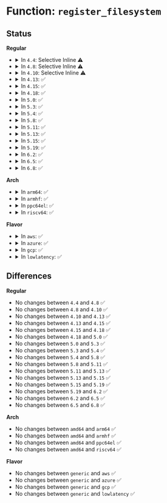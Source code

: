 # Function: <code>register_filesystem</code>

## Status
<b>Regular</b>
<ul>
<li>
<details>
<summary>In <code>4.4</code>: Selective Inline ⚠️</summary>

```c
int register_filesystem(struct file_system_type *fs);
```

**Collision:** Unique Global

**Inline:** Selective

**Transformation:** False

**Instances:**

```
In fs/filesystems.c (ffffffff8122b310)
Location: fs/filesystems.c:69
Inline: True
Direct callers:
  - init/do_mounts.c:init_rootfs
  - kernel/cgroup.c:cgroup_init
  - kernel/cpuset.c:cpuset_init
  - mm/shmem.c:shmem_init
  - fs/pipe.c:init_pipe_fs
  - fs/block_dev.c:bdev_cache_init
  - fs/proc/root.c:proc_root_init
  - fs/sysfs/mount.c:sysfs_init
  - fs/devpts/inode.c:init_devpts_fs
  - fs/hugetlbfs/inode.c:init_hugetlbfs_fs
  - fs/fat/namei_vfat.c:init_vfat_fs
  - fs/ecryptfs/main.c:ecryptfs_init
  - fs/fuse/control.c:fuse_ctl_init
  - fs/tracefs/inode.c:tracefs_init
  - fs/efivarfs/super.c:efivarfs_init
  - ipc/mqueue.c:init_mqueue_fs
  - drivers/base/devtmpfs.c:devtmpfs_init
```
**Symbols:**

```
ffffffff8122b310-ffffffff8122b381: register_filesystem (STB_GLOBAL)
```
</details>
</li>
<li>
<details>
<summary>In <code>4.8</code>: Selective Inline ⚠️</summary>

```c
int register_filesystem(struct file_system_type *fs);
```

**Collision:** Unique Global

**Inline:** Selective

**Transformation:** False

**Instances:**

```
In fs/filesystems.c (ffffffff81253a70)
Location: fs/filesystems.c:69
Inline: True
Direct callers:
  - init/do_mounts.c:init_rootfs
  - kernel/cgroup.c:cgroup_init
  - kernel/cgroup.c:cgroup_init
  - kernel/cpuset.c:cpuset_init
  - mm/shmem.c:shmem_init
  - fs/pipe.c:init_pipe_fs
  - fs/block_dev.c:bdev_cache_init
  - fs/proc/root.c:proc_root_init
  - fs/sysfs/mount.c:sysfs_init
  - fs/devpts/inode.c:init_devpts_fs
  - fs/hugetlbfs/inode.c:init_hugetlbfs_fs
  - fs/fat/namei_vfat.c:init_vfat_fs
  - fs/ecryptfs/main.c:ecryptfs_init
  - fs/fuse/control.c:fuse_ctl_init
  - fs/tracefs/inode.c:tracefs_init
  - fs/efivarfs/super.c:efivarfs_init
  - ipc/mqueue.c:init_mqueue_fs
  - drivers/base/devtmpfs.c:devtmpfs_init
```
**Symbols:**

```
ffffffff81253a70-ffffffff81253ae2: register_filesystem (STB_GLOBAL)
```
</details>
</li>
<li>
<details>
<summary>In <code>4.10</code>: Selective Inline ⚠️</summary>

```c
int register_filesystem(struct file_system_type *fs);
```

**Collision:** Unique Global

**Inline:** Selective

**Transformation:** False

**Instances:**

```
In fs/filesystems.c (ffffffff81266cc0)
Location: fs/filesystems.c:69
Inline: True
Direct callers:
  - init/do_mounts.c:init_rootfs
  - arch/x86/kernel/cpu/intel_rdt_rdtgroup.c:rdtgroup_init
  - kernel/cgroup.c:cgroup_init
  - kernel/cgroup.c:cgroup_init
  - kernel/cpuset.c:cpuset_init
  - mm/shmem.c:shmem_init
  - fs/pipe.c:init_pipe_fs
  - fs/block_dev.c:bdev_cache_init
  - fs/proc/root.c:proc_root_init
  - fs/sysfs/mount.c:sysfs_init
  - fs/devpts/inode.c:init_devpts_fs
  - fs/hugetlbfs/inode.c:init_hugetlbfs_fs
  - fs/fat/namei_vfat.c:init_vfat_fs
  - fs/ecryptfs/main.c:ecryptfs_init
  - fs/fuse/control.c:fuse_ctl_init
  - fs/tracefs/inode.c:tracefs_init
  - fs/efivarfs/super.c:efivarfs_init
  - ipc/mqueue.c:init_mqueue_fs
  - drivers/base/devtmpfs.c:devtmpfs_init
```
**Symbols:**

```
ffffffff81266cc0-ffffffff81266d32: register_filesystem (STB_GLOBAL)
```
</details>
</li>
<li>
<details>
<summary>In <code>4.13</code>: ✅</summary>

```c
int register_filesystem(struct file_system_type *fs);
```

**Collision:** Unique Global

**Inline:** No

**Transformation:** False

**Instances:**

```
In fs/filesystems.c (ffffffff81274290)
Location: fs/filesystems.c:70
Inline: False
Direct callers:
  - init/do_mounts.c:init_rootfs
  - arch/x86/kernel/cpu/intel_rdt_rdtgroup.c:rdtgroup_init
  - kernel/cgroup/cgroup.c:cgroup_init
  - kernel/cgroup/cgroup.c:cgroup_init
  - kernel/cgroup/cpuset.c:cpuset_init
  - mm/shmem.c:shmem_init
  - fs/block_dev.c:bdev_cache_init
  - fs/proc/root.c:proc_root_init
  - fs/sysfs/mount.c:sysfs_init
  - fs/configfs/mount.c:configfs_init
  - fs/devpts/inode.c:init_devpts_fs
  - fs/hugetlbfs/inode.c:init_hugetlbfs_fs
  - fs/fat/namei_vfat.c:init_vfat_fs
  - fs/ecryptfs/main.c:ecryptfs_init
  - fs/fuse/control.c:fuse_ctl_init
  - fs/tracefs/inode.c:tracefs_init
  - fs/efivarfs/super.c:efivarfs_init
  - ipc/mqueue.c:init_mqueue_fs
  - drivers/base/devtmpfs.c:devtmpfs_init
```
**Symbols:**

```
ffffffff81274290-ffffffff81274302: register_filesystem (STB_GLOBAL)
```
</details>
</li>
<li>
<details>
<summary>In <code>4.15</code>: ✅</summary>

```c
int register_filesystem(struct file_system_type *fs);
```

**Collision:** Unique Global

**Inline:** No

**Transformation:** False

**Instances:**

```
In fs/filesystems.c (ffffffff81296b90)
Location: fs/filesystems.c:71
Inline: False
Direct callers:
  - init/do_mounts.c:init_rootfs
  - arch/x86/kernel/cpu/intel_rdt_rdtgroup.c:rdtgroup_init
  - kernel/cgroup/cgroup.c:cgroup_init
  - kernel/cgroup/cgroup.c:cgroup_init
  - kernel/cgroup/cpuset.c:cpuset_init
  - mm/shmem.c:shmem_init
  - fs/block_dev.c:bdev_cache_init
  - fs/proc/root.c:proc_root_init
  - fs/sysfs/mount.c:sysfs_init
  - fs/configfs/mount.c:configfs_init
  - fs/devpts/inode.c:init_devpts_fs
  - fs/hugetlbfs/inode.c:init_hugetlbfs_fs
  - fs/fat/namei_vfat.c:init_vfat_fs
  - fs/ecryptfs/main.c:ecryptfs_init
  - fs/fuse/control.c:fuse_ctl_init
  - fs/tracefs/inode.c:tracefs_init
  - fs/efivarfs/super.c:efivarfs_init
  - ipc/mqueue.c:init_mqueue_fs
  - drivers/base/devtmpfs.c:devtmpfs_init
```
**Symbols:**

```
ffffffff81296b90-ffffffff81296c02: register_filesystem (STB_GLOBAL)
```
</details>
</li>
<li>
<details>
<summary>In <code>4.18</code>: ✅</summary>

```c
int register_filesystem(struct file_system_type *fs);
```

**Collision:** Unique Global

**Inline:** No

**Transformation:** False

**Instances:**

```
In fs/filesystems.c (ffffffff812bcda0)
Location: fs/filesystems.c:71
Inline: False
Direct callers:
  - init/do_mounts.c:init_rootfs
  - arch/x86/kernel/cpu/intel_rdt_rdtgroup.c:rdtgroup_init
  - kernel/cgroup/cgroup.c:cgroup_init
  - kernel/cgroup/cgroup.c:cgroup_init
  - kernel/cgroup/cpuset.c:cpuset_init
  - kernel/bpf/inode.c:bpf_init
  - mm/shmem.c:shmem_init
  - fs/pipe.c:init_pipe_fs
  - fs/block_dev.c:bdev_cache_init
  - fs/proc/root.c:proc_root_init
  - fs/sysfs/mount.c:sysfs_init
  - fs/configfs/mount.c:configfs_init
  - fs/devpts/inode.c:init_devpts_fs
  - fs/ext4/super.c:ext4_init_fs
  - fs/ext4/super.c:ext4_init_fs
  - fs/ext4/super.c:ext4_init_fs
  - fs/squashfs/super.c:init_squashfs_fs
  - fs/ramfs/inode.c:init_ramfs_fs
  - fs/hugetlbfs/inode.c:init_hugetlbfs_fs
  - fs/fat/namei_vfat.c:init_vfat_fs
  - fs/ecryptfs/main.c:ecryptfs_init
  - fs/fuse/inode.c:fuse_init
  - fs/fuse/inode.c:fuse_init
  - fs/fuse/control.c:fuse_ctl_init
  - fs/debugfs/inode.c:debugfs_init
  - fs/tracefs/inode.c:tracefs_init
  - fs/pstore/inode.c:init_pstore_fs
  - fs/efivarfs/super.c:efivarfs_init
  - ipc/mqueue.c:init_mqueue_fs
  - security/inode.c:securityfs_init
  - security/selinux/selinuxfs.c:init_sel_fs
  - security/smack/smackfs.c:init_smk_fs
  - drivers/base/devtmpfs.c:devtmpfs_init
  - drivers/dax/super.c:dax_fs_init
  - net/socket.c:sock_init
```
**Symbols:**

```
ffffffff812bcda0-ffffffff812bce12: register_filesystem (STB_GLOBAL)
```
</details>
</li>
<li>
<details>
<summary>In <code>5.0</code>: ✅</summary>

```c
int register_filesystem(struct file_system_type *fs);
```

**Collision:** Unique Global

**Inline:** No

**Transformation:** False

**Instances:**

```
In fs/filesystems.c (ffffffff812d2060)
Location: fs/filesystems.c:71
Inline: False
Direct callers:
  - init/do_mounts.c:init_rootfs
  - arch/x86/kernel/cpu/resctrl/rdtgroup.c:rdtgroup_init
  - kernel/cgroup/cgroup.c:cgroup_init
  - kernel/cgroup/cgroup.c:cgroup_init
  - kernel/cgroup/cpuset.c:cpuset_init
  - kernel/bpf/inode.c:bpf_init
  - mm/shmem.c:shmem_init
  - fs/pipe.c:init_pipe_fs
  - fs/block_dev.c:bdev_cache_init
  - fs/proc/root.c:proc_root_init
  - fs/sysfs/mount.c:sysfs_init
  - fs/configfs/mount.c:configfs_init
  - fs/devpts/inode.c:init_devpts_fs
  - fs/ext4/super.c:ext4_init_fs
  - fs/ext4/super.c:ext4_init_fs
  - fs/ext4/super.c:ext4_init_fs
  - fs/squashfs/super.c:init_squashfs_fs
  - fs/ramfs/inode.c:init_ramfs_fs
  - fs/hugetlbfs/inode.c:init_hugetlbfs_fs
  - fs/fat/namei_vfat.c:init_vfat_fs
  - fs/ecryptfs/main.c:ecryptfs_init
  - fs/fuse/inode.c:fuse_init
  - fs/fuse/inode.c:fuse_init
  - fs/fuse/control.c:fuse_ctl_init
  - fs/debugfs/inode.c:debugfs_init
  - fs/tracefs/inode.c:tracefs_init
  - fs/pstore/inode.c:pstore_init_fs
  - fs/efivarfs/super.c:efivarfs_init
  - ipc/mqueue.c:init_mqueue_fs
  - security/inode.c:securityfs_init
  - security/selinux/selinuxfs.c:init_sel_fs
  - security/smack/smackfs.c:init_smk_fs
  - drivers/base/devtmpfs.c:devtmpfs_init
  - drivers/dax/super.c:dax_fs_init
  - net/socket.c:sock_init
```
**Symbols:**

```
ffffffff812d2060-ffffffff812d20d2: register_filesystem (STB_GLOBAL)
```
</details>
</li>
<li>
<details>
<summary>In <code>5.3</code>: ✅</summary>

```c
int register_filesystem(struct file_system_type *fs);
```

**Collision:** Unique Global

**Inline:** No

**Transformation:** False

**Instances:**

```
In fs/filesystems.c (ffffffff812ef0b0)
Location: fs/filesystems.c:72
Inline: False
Direct callers:
  - arch/x86/kernel/cpu/resctrl/rdtgroup.c:rdtgroup_init
  - kernel/cgroup/cgroup.c:cgroup_init
  - kernel/cgroup/cgroup.c:cgroup_init
  - kernel/cgroup/cgroup.c:cgroup_init
  - kernel/bpf/inode.c:bpf_init
  - mm/shmem.c:shmem_init
  - fs/pipe.c:init_pipe_fs
  - fs/block_dev.c:bdev_cache_init
  - fs/proc/root.c:proc_root_init
  - fs/sysfs/mount.c:sysfs_init
  - fs/configfs/mount.c:configfs_init
  - fs/devpts/inode.c:init_devpts_fs
  - fs/ext4/super.c:ext4_init_fs
  - fs/ext4/super.c:ext4_init_fs
  - fs/ext4/super.c:ext4_init_fs
  - fs/squashfs/super.c:init_squashfs_fs
  - fs/ramfs/inode.c:init_ramfs_fs
  - fs/hugetlbfs/inode.c:init_hugetlbfs_fs
  - fs/fat/namei_vfat.c:init_vfat_fs
  - fs/ecryptfs/main.c:ecryptfs_init
  - fs/fuse/inode.c:fuse_init
  - fs/fuse/inode.c:fuse_init
  - fs/fuse/control.c:fuse_ctl_init
  - fs/debugfs/inode.c:debugfs_init
  - fs/tracefs/inode.c:tracefs_init
  - fs/pstore/inode.c:pstore_init_fs
  - fs/efivarfs/super.c:efivarfs_init
  - ipc/mqueue.c:init_mqueue_fs
  - security/inode.c:securityfs_init
  - security/selinux/selinuxfs.c:init_sel_fs
  - security/smack/smackfs.c:init_smk_fs
  - drivers/base/devtmpfs.c:devtmpfs_init
  - net/socket.c:sock_init
```
**Symbols:**

```
ffffffff812ef0b0-ffffffff812ef141: register_filesystem (STB_GLOBAL)
```
</details>
</li>
<li>
<details>
<summary>In <code>5.4</code>: ✅</summary>

```c
int register_filesystem(struct file_system_type *fs);
```

**Collision:** Unique Global

**Inline:** No

**Transformation:** False

**Instances:**

```
In fs/filesystems.c (ffffffff81300b70)
Location: fs/filesystems.c:72
Inline: False
Direct callers:
  - arch/x86/kernel/cpu/resctrl/rdtgroup.c:rdtgroup_init
  - kernel/cgroup/cgroup.c:cgroup_init
  - kernel/cgroup/cgroup.c:cgroup_init
  - kernel/cgroup/cgroup.c:cgroup_init
  - kernel/bpf/inode.c:bpf_init
  - mm/shmem.c:shmem_init
  - fs/pipe.c:init_pipe_fs
  - fs/block_dev.c:bdev_cache_init
  - fs/proc/root.c:proc_root_init
  - fs/sysfs/mount.c:sysfs_init
  - fs/configfs/mount.c:configfs_init
  - fs/devpts/inode.c:init_devpts_fs
  - fs/ext4/super.c:ext4_init_fs
  - fs/ext4/super.c:ext4_init_fs
  - fs/ext4/super.c:ext4_init_fs
  - fs/squashfs/super.c:init_squashfs_fs
  - fs/ramfs/inode.c:init_ramfs_fs
  - fs/hugetlbfs/inode.c:init_hugetlbfs_fs
  - fs/fat/namei_vfat.c:init_vfat_fs
  - fs/ecryptfs/main.c:ecryptfs_init
  - fs/fuse/inode.c:fuse_init
  - fs/fuse/inode.c:fuse_init
  - fs/fuse/control.c:fuse_ctl_init
  - fs/debugfs/inode.c:debugfs_init
  - fs/tracefs/inode.c:tracefs_init
  - fs/pstore/inode.c:pstore_init_fs
  - fs/efivarfs/super.c:efivarfs_init
  - ipc/mqueue.c:init_mqueue_fs
  - security/inode.c:securityfs_init
  - security/selinux/selinuxfs.c:init_sel_fs
  - security/smack/smackfs.c:init_smk_fs
  - drivers/base/devtmpfs.c:devtmpfs_init
  - net/socket.c:sock_init
```
**Symbols:**

```
ffffffff81300b70-ffffffff81300c01: register_filesystem (STB_GLOBAL)
```
</details>
</li>
<li>
<details>
<summary>In <code>5.8</code>: ✅</summary>

```c
int register_filesystem(struct file_system_type *fs);
```

**Collision:** Unique Global

**Inline:** No

**Transformation:** False

**Instances:**

```
In fs/filesystems.c (ffffffff81339cf0)
Location: fs/filesystems.c:72
Inline: False
Direct callers:
  - arch/x86/kernel/cpu/resctrl/rdtgroup.c:rdtgroup_init
  - kernel/cgroup/cgroup.c:cgroup_init
  - kernel/cgroup/cgroup.c:cgroup_init
  - kernel/cgroup/cgroup.c:cgroup_init
  - kernel/bpf/inode.c:bpf_init
  - mm/shmem.c:shmem_init
  - fs/pipe.c:init_pipe_fs
  - fs/block_dev.c:bdev_cache_init
  - fs/proc/root.c:proc_root_init
  - fs/sysfs/mount.c:sysfs_init
  - fs/configfs/mount.c:configfs_init
  - fs/devpts/inode.c:init_devpts_fs
  - fs/ext4/super.c:ext4_init_fs
  - fs/ext4/super.c:ext4_init_fs
  - fs/ext4/super.c:ext4_init_fs
  - fs/squashfs/super.c:init_squashfs_fs
  - fs/ramfs/inode.c:init_ramfs_fs
  - fs/hugetlbfs/inode.c:init_hugetlbfs_fs
  - fs/fat/namei_vfat.c:init_vfat_fs
  - fs/ecryptfs/main.c:ecryptfs_init
  - fs/fuse/inode.c:fuse_init
  - fs/fuse/inode.c:fuse_init
  - fs/fuse/control.c:fuse_ctl_init
  - fs/debugfs/inode.c:debugfs_init
  - fs/tracefs/inode.c:tracefs_init
  - fs/pstore/inode.c:pstore_init_fs
  - fs/efivarfs/super.c:efivarfs_init
  - ipc/mqueue.c:init_mqueue_fs
  - security/inode.c:securityfs_init
  - security/selinux/selinuxfs.c:init_sel_fs
  - security/smack/smackfs.c:init_smk_fs
  - drivers/base/devtmpfs.c:devtmpfs_init
  - net/socket.c:sock_init
```
**Symbols:**

```
ffffffff81339cf0-ffffffff81339dc4: register_filesystem (STB_GLOBAL)
```
</details>
</li>
<li>
<details>
<summary>In <code>5.11</code>: ✅</summary>

```c
int register_filesystem(struct file_system_type *fs);
```

**Collision:** Unique Global

**Inline:** No

**Transformation:** False

**Instances:**

```
In fs/filesystems.c (ffffffff81345a00)
Location: fs/filesystems.c:72
Inline: False
Direct callers:
  - arch/x86/kernel/cpu/resctrl/rdtgroup.c:rdtgroup_init
  - kernel/cgroup/cgroup.c:cgroup_init
  - kernel/cgroup/cgroup.c:cgroup_init
  - kernel/cgroup/cgroup.c:cgroup_init
  - kernel/bpf/inode.c:bpf_init
  - mm/shmem.c:shmem_init
  - fs/pipe.c:init_pipe_fs
  - fs/block_dev.c:bdev_cache_init
  - fs/proc/root.c:proc_root_init
  - fs/sysfs/mount.c:sysfs_init
  - fs/configfs/mount.c:configfs_init
  - fs/devpts/inode.c:init_devpts_fs
  - fs/ext4/super.c:ext4_init_fs
  - fs/ext4/super.c:ext4_init_fs
  - fs/ext4/super.c:ext4_init_fs
  - fs/squashfs/super.c:init_squashfs_fs
  - fs/ramfs/inode.c:init_ramfs_fs
  - fs/hugetlbfs/inode.c:init_hugetlbfs_fs
  - fs/fat/namei_vfat.c:init_vfat_fs
  - fs/ecryptfs/main.c:ecryptfs_init
  - fs/fuse/inode.c:fuse_init
  - fs/fuse/inode.c:fuse_init
  - fs/fuse/control.c:fuse_ctl_init
  - fs/debugfs/inode.c:debugfs_init
  - fs/tracefs/inode.c:tracefs_init
  - fs/pstore/inode.c:pstore_init_fs
  - fs/efivarfs/super.c:efivarfs_init
  - ipc/mqueue.c:init_mqueue_fs
  - security/inode.c:securityfs_init
  - security/selinux/selinuxfs.c:init_sel_fs
  - security/smack/smackfs.c:init_smk_fs
  - drivers/base/devtmpfs.c:devtmpfs_init
  - net/socket.c:sock_init
```
**Symbols:**

```
ffffffff81345a00-ffffffff81345ad4: register_filesystem (STB_GLOBAL)
```
</details>
</li>
<li>
<details>
<summary>In <code>5.13</code>: ✅</summary>

```c
int register_filesystem(struct file_system_type *fs);
```

**Collision:** Unique Global

**Inline:** No

**Transformation:** False

**Instances:**

```
In fs/filesystems.c (ffffffff8134bdc0)
Location: fs/filesystems.c:72
Inline: False
Direct callers:
  - arch/x86/kernel/cpu/resctrl/rdtgroup.c:rdtgroup_init
  - kernel/cgroup/cgroup.c:cgroup_init
  - kernel/cgroup/cgroup.c:cgroup_init
  - kernel/cgroup/cgroup.c:cgroup_init
  - kernel/bpf/inode.c:bpf_init
  - mm/shmem.c:shmem_init
  - fs/pipe.c:init_pipe_fs
  - fs/block_dev.c:bdev_cache_init
  - fs/proc/root.c:proc_root_init
  - fs/sysfs/mount.c:sysfs_init
  - fs/configfs/mount.c:configfs_init
  - fs/devpts/inode.c:init_devpts_fs
  - fs/ext4/super.c:ext4_init_fs
  - fs/ext4/super.c:ext4_init_fs
  - fs/ext4/super.c:ext4_init_fs
  - fs/squashfs/super.c:init_squashfs_fs
  - fs/ramfs/inode.c:init_ramfs_fs
  - fs/hugetlbfs/inode.c:init_hugetlbfs_fs
  - fs/fat/namei_vfat.c:init_vfat_fs
  - fs/ecryptfs/main.c:ecryptfs_init
  - fs/fuse/inode.c:fuse_init
  - fs/fuse/inode.c:fuse_init
  - fs/fuse/control.c:fuse_ctl_init
  - fs/debugfs/inode.c:debugfs_init
  - fs/tracefs/inode.c:tracefs_init
  - fs/pstore/inode.c:pstore_init_fs
  - fs/efivarfs/super.c:efivarfs_init
  - ipc/mqueue.c:init_mqueue_fs
  - security/inode.c:securityfs_init
  - security/selinux/selinuxfs.c:init_sel_fs
  - security/smack/smackfs.c:init_smk_fs
  - drivers/base/devtmpfs.c:devtmpfs_init
  - net/socket.c:sock_init
```
**Symbols:**

```
ffffffff8134bdc0-ffffffff8134be94: register_filesystem (STB_GLOBAL)
```
</details>
</li>
<li>
<details>
<summary>In <code>5.15</code>: ✅</summary>

```c
int register_filesystem(struct file_system_type *fs);
```

**Collision:** Unique Global

**Inline:** No

**Transformation:** False

**Instances:**

```
In fs/filesystems.c (ffffffff81399c00)
Location: fs/filesystems.c:72
Inline: False
Direct callers:
  - arch/x86/kernel/cpu/resctrl/rdtgroup.c:rdtgroup_init
  - kernel/cgroup/cgroup.c:cgroup_init
  - kernel/cgroup/cgroup.c:cgroup_init
  - kernel/cgroup/cgroup.c:cgroup_init
  - kernel/bpf/inode.c:bpf_init
  - mm/shmem.c:shmem_init
  - fs/pipe.c:init_pipe_fs
  - fs/proc/root.c:proc_root_init
  - fs/sysfs/mount.c:sysfs_init
  - fs/configfs/mount.c:configfs_init
  - fs/devpts/inode.c:init_devpts_fs
  - fs/ext4/super.c:ext4_init_fs
  - fs/ext4/super.c:ext4_init_fs
  - fs/ext4/super.c:ext4_init_fs
  - fs/squashfs/super.c:init_squashfs_fs
  - fs/ramfs/inode.c:init_ramfs_fs
  - fs/hugetlbfs/inode.c:init_hugetlbfs_fs
  - fs/fat/namei_vfat.c:init_vfat_fs
  - fs/ecryptfs/main.c:ecryptfs_init
  - fs/fuse/inode.c:fuse_init
  - fs/fuse/inode.c:fuse_init
  - fs/fuse/control.c:fuse_ctl_init
  - fs/debugfs/inode.c:debugfs_init
  - fs/tracefs/inode.c:tracefs_init
  - fs/pstore/inode.c:pstore_init_fs
  - fs/efivarfs/super.c:efivarfs_init
  - ipc/mqueue.c:init_mqueue_fs
  - security/inode.c:securityfs_init
  - security/selinux/selinuxfs.c:init_sel_fs
  - security/smack/smackfs.c:init_smk_fs
  - block/bdev.c:bdev_cache_init
  - drivers/base/devtmpfs.c:devtmpfs_init
  - net/socket.c:sock_init
```
**Symbols:**

```
ffffffff81399c00-ffffffff81399cd4: register_filesystem (STB_GLOBAL)
```
</details>
</li>
<li>
<details>
<summary>In <code>5.19</code>: ✅</summary>

```c
int register_filesystem(struct file_system_type *fs);
```

**Collision:** Unique Global

**Inline:** No

**Transformation:** False

**Instances:**

```
In fs/filesystems.c (ffffffff8141c6c0)
Location: fs/filesystems.c:72
Inline: False
Direct callers:
  - arch/x86/kernel/cpu/resctrl/rdtgroup.c:rdtgroup_init
  - kernel/cgroup/cgroup.c:cgroup_init
  - kernel/cgroup/cgroup.c:cgroup_init
  - kernel/cgroup/cgroup.c:cgroup_init
  - kernel/bpf/inode.c:bpf_init
  - mm/shmem.c:shmem_init
  - fs/pipe.c:init_pipe_fs
  - fs/proc/root.c:proc_root_init
  - fs/sysfs/mount.c:sysfs_init
  - fs/configfs/mount.c:configfs_init
  - fs/devpts/inode.c:init_devpts_fs
  - fs/ext4/super.c:ext4_init_fs
  - fs/ext4/super.c:ext4_init_fs
  - fs/ext4/super.c:ext4_init_fs
  - fs/squashfs/super.c:init_squashfs_fs
  - fs/ramfs/inode.c:init_ramfs_fs
  - fs/hugetlbfs/inode.c:init_hugetlbfs_fs
  - fs/fat/namei_vfat.c:init_vfat_fs
  - fs/ecryptfs/main.c:ecryptfs_init
  - fs/fuse/inode.c:fuse_init
  - fs/fuse/inode.c:fuse_init
  - fs/fuse/control.c:fuse_ctl_init
  - fs/debugfs/inode.c:debugfs_init
  - fs/tracefs/inode.c:tracefs_init
  - fs/pstore/inode.c:pstore_init_fs
  - fs/efivarfs/super.c:efivarfs_init
  - ipc/mqueue.c:init_mqueue_fs
  - security/inode.c:securityfs_init
  - security/selinux/selinuxfs.c:init_sel_fs
  - security/smack/smackfs.c:init_smk_fs
  - block/bdev.c:bdev_cache_init
  - drivers/base/devtmpfs.c:devtmpfs_init
  - net/socket.c:sock_init
```
**Symbols:**

```
ffffffff8141c6c0-ffffffff8141c7ad: register_filesystem (STB_GLOBAL)
```
</details>
</li>
<li>
<details>
<summary>In <code>6.2</code>: ✅</summary>

```c
int register_filesystem(struct file_system_type *fs);
```

**Collision:** Unique Global

**Inline:** No

**Transformation:** False

**Instances:**

```
In fs/filesystems.c (ffffffff814a87e0)
Location: fs/filesystems.c:72
Inline: False
Direct callers:
  - arch/x86/kernel/cpu/resctrl/rdtgroup.c:rdtgroup_init
  - kernel/cgroup/cgroup.c:cgroup_init
  - kernel/cgroup/cgroup.c:cgroup_init
  - kernel/cgroup/cgroup.c:cgroup_init
  - kernel/bpf/inode.c:bpf_init
  - mm/shmem.c:shmem_init
  - fs/pipe.c:init_pipe_fs
  - fs/proc/root.c:proc_root_init
  - fs/sysfs/mount.c:sysfs_init
  - fs/configfs/mount.c:configfs_init
  - fs/devpts/inode.c:init_devpts_fs
  - fs/ext4/super.c:ext4_init_fs
  - fs/ext4/super.c:ext4_init_fs
  - fs/ext4/super.c:ext4_init_fs
  - fs/squashfs/super.c:init_squashfs_fs
  - fs/ramfs/inode.c:init_ramfs_fs
  - fs/hugetlbfs/inode.c:init_hugetlbfs_fs
  - fs/fat/namei_vfat.c:init_vfat_fs
  - fs/ecryptfs/main.c:ecryptfs_init
  - fs/fuse/inode.c:fuse_init
  - fs/fuse/inode.c:fuse_init
  - fs/fuse/control.c:fuse_ctl_init
  - fs/debugfs/inode.c:debugfs_init
  - fs/tracefs/inode.c:tracefs_init
  - fs/pstore/inode.c:pstore_init_fs
  - fs/efivarfs/super.c:efivarfs_init
  - ipc/mqueue.c:init_mqueue_fs
  - security/inode.c:securityfs_init
  - security/selinux/selinuxfs.c:init_sel_fs
  - security/smack/smackfs.c:init_smk_fs
  - block/bdev.c:bdev_cache_init
  - drivers/base/devtmpfs.c:devtmpfs_init
  - net/socket.c:sock_init
```
**Symbols:**

```
ffffffff814a87e0-ffffffff814a88cd: register_filesystem (STB_GLOBAL)
```
</details>
</li>
<li>
<details>
<summary>In <code>6.5</code>: ✅</summary>

```c
int register_filesystem(struct file_system_type *fs);
```

**Collision:** Unique Global

**Inline:** No

**Transformation:** False

**Instances:**

```
In fs/filesystems.c (ffffffff814dd7d0)
Location: fs/filesystems.c:72
Inline: False
Direct callers:
  - arch/x86/kernel/cpu/resctrl/rdtgroup.c:rdtgroup_init
  - kernel/cgroup/cgroup.c:cgroup_init
  - kernel/cgroup/cgroup.c:cgroup_init
  - kernel/cgroup/cgroup.c:cgroup_init
  - kernel/bpf/inode.c:bpf_init
  - mm/shmem.c:shmem_init
  - fs/pipe.c:init_pipe_fs
  - fs/proc/root.c:proc_root_init
  - fs/sysfs/mount.c:sysfs_init
  - fs/configfs/mount.c:configfs_init
  - fs/devpts/inode.c:init_devpts_fs
  - fs/ext4/super.c:ext4_init_fs
  - fs/ext4/super.c:ext4_init_fs
  - fs/ext4/super.c:ext4_init_fs
  - fs/squashfs/super.c:init_squashfs_fs
  - fs/ramfs/inode.c:init_ramfs_fs
  - fs/hugetlbfs/inode.c:init_hugetlbfs_fs
  - fs/fat/namei_vfat.c:init_vfat_fs
  - fs/ecryptfs/main.c:ecryptfs_init
  - fs/fuse/inode.c:fuse_init
  - fs/fuse/inode.c:fuse_init
  - fs/fuse/control.c:fuse_ctl_init
  - fs/debugfs/inode.c:debugfs_init
  - fs/tracefs/inode.c:tracefs_init
  - fs/pstore/inode.c:pstore_init_fs
  - fs/efivarfs/super.c:efivarfs_init
  - ipc/mqueue.c:init_mqueue_fs
  - security/inode.c:securityfs_init
  - security/selinux/selinuxfs.c:init_sel_fs
  - security/smack/smackfs.c:init_smk_fs
  - block/bdev.c:bdev_cache_init
  - drivers/base/devtmpfs.c:devtmpfs_init
  - net/socket.c:sock_init
```
**Symbols:**

```
ffffffff814dd7d0-ffffffff814dd8bd: register_filesystem (STB_GLOBAL)
```
</details>
</li>
<li>
<details>
<summary>In <code>6.8</code>: ✅</summary>

```c
int register_filesystem(struct file_system_type *fs);
```

**Collision:** Unique Global

**Inline:** No

**Transformation:** False

**Instances:**

```
In fs/filesystems.c (ffffffff81510220)
Location: fs/filesystems.c:72
Inline: False
Direct callers:
  - arch/x86/kernel/cpu/resctrl/rdtgroup.c:rdtgroup_init
  - kernel/cgroup/cgroup.c:cgroup_init
  - kernel/cgroup/cgroup.c:cgroup_init
  - kernel/cgroup/cgroup.c:cgroup_init
  - kernel/bpf/inode.c:bpf_init
  - mm/shmem.c:shmem_init
  - fs/pipe.c:init_pipe_fs
  - fs/proc/root.c:proc_root_init
  - fs/sysfs/mount.c:sysfs_init
  - fs/configfs/mount.c:configfs_init
  - fs/devpts/inode.c:init_devpts_fs
  - fs/ext4/super.c:ext4_init_fs
  - fs/ext4/super.c:ext4_init_fs
  - fs/ext4/super.c:ext4_init_fs
  - fs/squashfs/super.c:init_squashfs_fs
  - fs/ramfs/inode.c:init_ramfs_fs
  - fs/hugetlbfs/inode.c:init_hugetlbfs_fs
  - fs/fat/namei_vfat.c:init_vfat_fs
  - fs/ecryptfs/main.c:ecryptfs_init
  - fs/fuse/inode.c:fuse_init
  - fs/fuse/inode.c:fuse_init
  - fs/fuse/control.c:fuse_ctl_init
  - fs/debugfs/inode.c:debugfs_init
  - fs/tracefs/inode.c:tracefs_init
  - fs/pstore/inode.c:pstore_init_fs
  - fs/efivarfs/super.c:efivarfs_init
  - ipc/mqueue.c:init_mqueue_fs
  - security/inode.c:securityfs_init
  - security/selinux/selinuxfs.c:init_sel_fs
  - security/smack/smackfs.c:init_smk_fs
  - block/bdev.c:bdev_cache_init
  - drivers/base/devtmpfs.c:devtmpfs_init
  - net/socket.c:sock_init
```
**Symbols:**

```
ffffffff81510220-ffffffff8151030d: register_filesystem (STB_GLOBAL)
```
</details>
</li>
</ul>
<b>Arch</b>
<ul>
<li>
<details>
<summary>In <code>arm64</code>: ✅</summary>

```c
int register_filesystem(struct file_system_type *fs);
```

**Collision:** Unique Global

**Inline:** No

**Transformation:** False

**Instances:**

```
In fs/filesystems.c (ffff8000103b2d70)
Location: fs/filesystems.c:72
Inline: False
Direct callers:
  - kernel/cgroup/cgroup.c:cgroup_init
  - kernel/cgroup/cgroup.c:cgroup_init
  - kernel/cgroup/cgroup.c:cgroup_init
  - kernel/bpf/inode.c:bpf_init
  - mm/shmem.c:shmem_init
  - fs/pipe.c:init_pipe_fs
  - fs/block_dev.c:bdev_cache_init
  - fs/proc/root.c:proc_root_init
  - fs/sysfs/mount.c:sysfs_init
  - fs/configfs/mount.c:configfs_init
  - fs/devpts/inode.c:init_devpts_fs
  - fs/ext4/super.c:ext4_init_fs
  - fs/ext4/super.c:ext4_init_fs
  - fs/ext4/super.c:ext4_init_fs
  - fs/squashfs/super.c:init_squashfs_fs
  - fs/ramfs/inode.c:init_ramfs_fs
  - fs/hugetlbfs/inode.c:init_hugetlbfs_fs
  - fs/fat/namei_vfat.c:init_vfat_fs
  - fs/ecryptfs/main.c:ecryptfs_init
  - fs/fuse/inode.c:fuse_init
  - fs/fuse/inode.c:fuse_init
  - fs/fuse/control.c:fuse_ctl_init
  - fs/debugfs/inode.c:debugfs_init
  - fs/tracefs/inode.c:tracefs_init
  - fs/pstore/inode.c:pstore_init_fs
  - fs/efivarfs/super.c:efivarfs_init
  - ipc/mqueue.c:init_mqueue_fs
  - security/inode.c:securityfs_init
  - security/selinux/selinuxfs.c:init_sel_fs
  - security/smack/smackfs.c:init_smk_fs
  - drivers/base/devtmpfs.c:devtmpfs_init
  - net/socket.c:sock_init
```
**Symbols:**

```
ffff8000103b2d70-ffff8000103b2e74: register_filesystem (STB_GLOBAL)
```
</details>
</li>
<li>
<details>
<summary>In <code>armhf</code>: ✅</summary>

```c
int register_filesystem(struct file_system_type *fs);
```

**Collision:** Unique Global

**Inline:** No

**Transformation:** False

**Instances:**

```
In fs/filesystems.c (c0591d74)
Location: fs/filesystems.c:72
Inline: False
Direct callers:
  - kernel/cgroup/cgroup.c:cgroup_init
  - kernel/cgroup/cgroup.c:cgroup_init
  - kernel/cgroup/cgroup.c:cgroup_init
  - kernel/bpf/inode.c:bpf_init
  - mm/shmem.c:shmem_init
  - fs/pipe.c:init_pipe_fs
  - fs/block_dev.c:bdev_cache_init
  - fs/proc/root.c:proc_root_init
  - fs/sysfs/mount.c:sysfs_init
  - fs/configfs/mount.c:configfs_init
  - fs/devpts/inode.c:init_devpts_fs
  - fs/ext4/super.c:ext4_init_fs
  - fs/ext4/super.c:ext4_init_fs
  - fs/ext4/super.c:ext4_init_fs
  - fs/squashfs/super.c:init_squashfs_fs
  - fs/ramfs/inode.c:init_ramfs_fs
  - fs/fat/namei_vfat.c:init_vfat_fs
  - fs/ecryptfs/main.c:ecryptfs_init
  - fs/fuse/inode.c:fuse_init
  - fs/fuse/inode.c:fuse_init
  - fs/fuse/control.c:fuse_ctl_init
  - fs/debugfs/inode.c:debugfs_init
  - fs/tracefs/inode.c:tracefs_init
  - fs/pstore/inode.c:pstore_init_fs
  - fs/efivarfs/super.c:efivarfs_init
  - ipc/mqueue.c:init_mqueue_fs
  - security/inode.c:securityfs_init
  - security/selinux/selinuxfs.c:init_sel_fs
  - security/smack/smackfs.c:init_smk_fs
  - drivers/base/devtmpfs.c:devtmpfs_init
  - net/socket.c:sock_init
```
**Symbols:**

```
c0591d74-c0591e2c: register_filesystem (STB_GLOBAL)
```
</details>
</li>
<li>
<details>
<summary>In <code>ppc64el</code>: ✅</summary>

```c
int register_filesystem(struct file_system_type *fs);
```

**Collision:** Unique Global

**Inline:** No

**Transformation:** False

**Instances:**

```
In fs/filesystems.c (c0000000004aea90)
Location: fs/filesystems.c:72
Inline: False
Direct callers:
  - kernel/cgroup/cgroup.c:cgroup_init
  - kernel/cgroup/cgroup.c:cgroup_init
  - kernel/cgroup/cgroup.c:cgroup_init
  - kernel/bpf/inode.c:bpf_init
  - mm/shmem.c:shmem_init
  - fs/pipe.c:init_pipe_fs
  - fs/block_dev.c:bdev_cache_init
  - fs/proc/root.c:proc_root_init
  - fs/sysfs/mount.c:sysfs_init
  - fs/configfs/mount.c:configfs_init
  - fs/devpts/inode.c:init_devpts_fs
  - fs/ext4/super.c:ext4_init_fs
  - fs/ext4/super.c:ext4_init_fs
  - fs/ext4/super.c:ext4_init_fs
  - fs/squashfs/super.c:init_squashfs_fs
  - fs/ramfs/inode.c:init_ramfs_fs
  - fs/hugetlbfs/inode.c:init_hugetlbfs_fs
  - fs/fat/namei_vfat.c:init_vfat_fs
  - fs/ecryptfs/main.c:ecryptfs_init
  - fs/fuse/inode.c:fuse_init
  - fs/fuse/inode.c:fuse_init
  - fs/fuse/control.c:fuse_ctl_init
  - fs/debugfs/inode.c:debugfs_init
  - fs/tracefs/inode.c:tracefs_init
  - fs/pstore/inode.c:pstore_init_fs
  - ipc/mqueue.c:init_mqueue_fs
  - security/inode.c:securityfs_init
  - security/selinux/selinuxfs.c:init_sel_fs
  - security/smack/smackfs.c:init_smk_fs
  - drivers/base/devtmpfs.c:devtmpfs_init
  - net/socket.c:sock_init
```
**Symbols:**

```
c0000000004aea90-c0000000004aeb88: register_filesystem (STB_GLOBAL)
```
</details>
</li>
<li>
<details>
<summary>In <code>riscv64</code>: ✅</summary>

```c
int register_filesystem(struct file_system_type *fs);
```

**Collision:** Unique Global

**Inline:** No

**Transformation:** False

**Instances:**

```
In fs/filesystems.c (ffffffe000276ab6)
Location: fs/filesystems.c:72
Inline: False
Direct callers:
  - kernel/cgroup/cgroup.c:cgroup_init
  - kernel/cgroup/cgroup.c:cgroup_init
  - kernel/cgroup/cgroup.c:cgroup_init
  - kernel/bpf/inode.c:bpf_init
  - mm/shmem.c:shmem_init
  - fs/pipe.c:init_pipe_fs
  - fs/block_dev.c:bdev_cache_init
  - fs/proc/root.c:proc_root_init
  - fs/sysfs/mount.c:sysfs_init
  - fs/configfs/mount.c:configfs_init
  - fs/devpts/inode.c:init_devpts_fs
  - fs/ext4/super.c:ext4_init_fs
  - fs/ext4/super.c:ext4_init_fs
  - fs/ext4/super.c:ext4_init_fs
  - fs/squashfs/super.c:init_squashfs_fs
  - fs/ramfs/inode.c:init_ramfs_fs
  - fs/hugetlbfs/inode.c:init_hugetlbfs_fs
  - fs/fat/namei_vfat.c:init_vfat_fs
  - fs/ecryptfs/main.c:ecryptfs_init
  - fs/fuse/inode.c:fuse_init
  - fs/fuse/inode.c:fuse_init
  - fs/fuse/control.c:fuse_ctl_init
  - fs/debugfs/inode.c:debugfs_init
  - fs/tracefs/inode.c:tracefs_init
  - fs/pstore/inode.c:pstore_init_fs
  - ipc/mqueue.c:init_mqueue_fs
  - security/inode.c:securityfs_init
  - security/selinux/selinuxfs.c:init_sel_fs
  - security/smack/smackfs.c:init_smk_fs
  - drivers/base/devtmpfs.c:devtmpfs_init
  - net/socket.c:sock_init
```
**Symbols:**

```
ffffffe000276ab6-ffffffe000276b4c: register_filesystem (STB_GLOBAL)
```
</details>
</li>
</ul>
<b>Flavor</b>
<ul>
<li>
<details>
<summary>In <code>aws</code>: ✅</summary>

```c
int register_filesystem(struct file_system_type *fs);
```

**Collision:** Unique Global

**Inline:** No

**Transformation:** False

**Instances:**

```
In fs/filesystems.c (ffffffff812f9150)
Location: fs/filesystems.c:72
Inline: False
Direct callers:
  - arch/x86/kernel/cpu/resctrl/rdtgroup.c:rdtgroup_init
  - kernel/cgroup/cgroup.c:cgroup_init
  - kernel/cgroup/cgroup.c:cgroup_init
  - kernel/cgroup/cgroup.c:cgroup_init
  - kernel/bpf/inode.c:bpf_init
  - mm/shmem.c:shmem_init
  - fs/pipe.c:init_pipe_fs
  - fs/block_dev.c:bdev_cache_init
  - fs/proc/root.c:proc_root_init
  - fs/sysfs/mount.c:sysfs_init
  - fs/configfs/mount.c:configfs_init
  - fs/devpts/inode.c:init_devpts_fs
  - fs/ext4/super.c:ext4_init_fs
  - fs/ext4/super.c:ext4_init_fs
  - fs/ext4/super.c:ext4_init_fs
  - fs/squashfs/super.c:init_squashfs_fs
  - fs/ramfs/inode.c:init_ramfs_fs
  - fs/hugetlbfs/inode.c:init_hugetlbfs_fs
  - fs/fat/namei_vfat.c:init_vfat_fs
  - fs/ecryptfs/main.c:ecryptfs_init
  - fs/fuse/inode.c:fuse_init
  - fs/fuse/inode.c:fuse_init
  - fs/fuse/control.c:fuse_ctl_init
  - fs/debugfs/inode.c:debugfs_init
  - fs/tracefs/inode.c:tracefs_init
  - fs/pstore/inode.c:pstore_init_fs
  - fs/efivarfs/super.c:efivarfs_init
  - ipc/mqueue.c:init_mqueue_fs
  - security/inode.c:securityfs_init
  - security/selinux/selinuxfs.c:init_sel_fs
  - security/smack/smackfs.c:init_smk_fs
  - drivers/base/devtmpfs.c:devtmpfs_init
  - net/socket.c:sock_init
```
**Symbols:**

```
ffffffff812f9150-ffffffff812f91e1: register_filesystem (STB_GLOBAL)
```
</details>
</li>
<li>
<details>
<summary>In <code>azure</code>: ✅</summary>

```c
int register_filesystem(struct file_system_type *fs);
```

**Collision:** Unique Global

**Inline:** No

**Transformation:** False

**Instances:**

```
In fs/filesystems.c (ffffffff812e9d70)
Location: fs/filesystems.c:72
Inline: False
Direct callers:
  - arch/x86/kernel/cpu/resctrl/rdtgroup.c:rdtgroup_init
  - kernel/cgroup/cgroup.c:cgroup_init
  - kernel/cgroup/cgroup.c:cgroup_init
  - kernel/cgroup/cgroup.c:cgroup_init
  - kernel/bpf/inode.c:bpf_init
  - mm/shmem.c:shmem_init
  - fs/pipe.c:init_pipe_fs
  - fs/block_dev.c:bdev_cache_init
  - fs/proc/root.c:proc_root_init
  - fs/sysfs/mount.c:sysfs_init
  - fs/configfs/mount.c:configfs_init
  - fs/devpts/inode.c:init_devpts_fs
  - fs/ext4/super.c:ext4_init_fs
  - fs/ext4/super.c:ext4_init_fs
  - fs/ext4/super.c:ext4_init_fs
  - fs/squashfs/super.c:init_squashfs_fs
  - fs/ramfs/inode.c:init_ramfs_fs
  - fs/hugetlbfs/inode.c:init_hugetlbfs_fs
  - fs/fat/namei_vfat.c:init_vfat_fs
  - fs/ecryptfs/main.c:ecryptfs_init
  - fs/fuse/inode.c:fuse_init
  - fs/fuse/inode.c:fuse_init
  - fs/fuse/control.c:fuse_ctl_init
  - fs/debugfs/inode.c:debugfs_init
  - fs/tracefs/inode.c:tracefs_init
  - fs/pstore/inode.c:pstore_init_fs
  - fs/efivarfs/super.c:efivarfs_init
  - ipc/mqueue.c:init_mqueue_fs
  - security/inode.c:securityfs_init
  - security/selinux/selinuxfs.c:init_sel_fs
  - security/smack/smackfs.c:init_smk_fs
  - drivers/base/devtmpfs.c:devtmpfs_init
  - net/socket.c:sock_init
```
**Symbols:**

```
ffffffff812e9d70-ffffffff812e9e01: register_filesystem (STB_GLOBAL)
```
</details>
</li>
<li>
<details>
<summary>In <code>gcp</code>: ✅</summary>

```c
int register_filesystem(struct file_system_type *fs);
```

**Collision:** Unique Global

**Inline:** No

**Transformation:** False

**Instances:**

```
In fs/filesystems.c (ffffffff812f6f60)
Location: fs/filesystems.c:72
Inline: False
Direct callers:
  - arch/x86/kernel/cpu/resctrl/rdtgroup.c:rdtgroup_init
  - kernel/cgroup/cgroup.c:cgroup_init
  - kernel/cgroup/cgroup.c:cgroup_init
  - kernel/cgroup/cgroup.c:cgroup_init
  - kernel/bpf/inode.c:bpf_init
  - mm/shmem.c:shmem_init
  - fs/pipe.c:init_pipe_fs
  - fs/block_dev.c:bdev_cache_init
  - fs/proc/root.c:proc_root_init
  - fs/sysfs/mount.c:sysfs_init
  - fs/configfs/mount.c:configfs_init
  - fs/devpts/inode.c:init_devpts_fs
  - fs/ext4/super.c:ext4_init_fs
  - fs/ext4/super.c:ext4_init_fs
  - fs/ext4/super.c:ext4_init_fs
  - fs/squashfs/super.c:init_squashfs_fs
  - fs/ramfs/inode.c:init_ramfs_fs
  - fs/hugetlbfs/inode.c:init_hugetlbfs_fs
  - fs/fat/namei_vfat.c:init_vfat_fs
  - fs/ecryptfs/main.c:ecryptfs_init
  - fs/fuse/inode.c:fuse_init
  - fs/fuse/inode.c:fuse_init
  - fs/fuse/control.c:fuse_ctl_init
  - fs/debugfs/inode.c:debugfs_init
  - fs/tracefs/inode.c:tracefs_init
  - fs/pstore/inode.c:pstore_init_fs
  - fs/efivarfs/super.c:efivarfs_init
  - ipc/mqueue.c:init_mqueue_fs
  - security/inode.c:securityfs_init
  - security/selinux/selinuxfs.c:init_sel_fs
  - security/smack/smackfs.c:init_smk_fs
  - drivers/base/devtmpfs.c:devtmpfs_init
  - net/socket.c:sock_init
```
**Symbols:**

```
ffffffff812f6f60-ffffffff812f6fd7: register_filesystem (STB_GLOBAL)
```
</details>
</li>
<li>
<details>
<summary>In <code>lowlatency</code>: ✅</summary>

```c
int register_filesystem(struct file_system_type *fs);
```

**Collision:** Unique Global

**Inline:** No

**Transformation:** False

**Instances:**

```
In fs/filesystems.c (ffffffff813081c0)
Location: fs/filesystems.c:72
Inline: False
Direct callers:
  - arch/x86/kernel/cpu/resctrl/rdtgroup.c:rdtgroup_init
  - kernel/cgroup/cgroup.c:cgroup_init
  - kernel/cgroup/cgroup.c:cgroup_init
  - kernel/cgroup/cgroup.c:cgroup_init
  - kernel/bpf/inode.c:bpf_init
  - mm/shmem.c:shmem_init
  - fs/pipe.c:init_pipe_fs
  - fs/block_dev.c:bdev_cache_init
  - fs/proc/root.c:proc_root_init
  - fs/sysfs/mount.c:sysfs_init
  - fs/configfs/mount.c:configfs_init
  - fs/devpts/inode.c:init_devpts_fs
  - fs/ext4/super.c:ext4_init_fs
  - fs/ext4/super.c:ext4_init_fs
  - fs/ext4/super.c:ext4_init_fs
  - fs/squashfs/super.c:init_squashfs_fs
  - fs/ramfs/inode.c:init_ramfs_fs
  - fs/hugetlbfs/inode.c:init_hugetlbfs_fs
  - fs/fat/namei_vfat.c:init_vfat_fs
  - fs/ecryptfs/main.c:ecryptfs_init
  - fs/fuse/inode.c:fuse_init
  - fs/fuse/inode.c:fuse_init
  - fs/fuse/control.c:fuse_ctl_init
  - fs/debugfs/inode.c:debugfs_init
  - fs/tracefs/inode.c:tracefs_init
  - fs/pstore/inode.c:pstore_init_fs
  - fs/efivarfs/super.c:efivarfs_init
  - ipc/mqueue.c:init_mqueue_fs
  - security/inode.c:securityfs_init
  - security/selinux/selinuxfs.c:init_sel_fs
  - security/smack/smackfs.c:init_smk_fs
  - drivers/base/devtmpfs.c:devtmpfs_init
  - net/socket.c:sock_init
```
**Symbols:**

```
ffffffff813081c0-ffffffff81308256: register_filesystem (STB_GLOBAL)
```
</details>
</li>
</ul>

## Differences
<b>Regular</b>
<ul>
<li>
No changes between <code>4.4</code> and <code>4.8</code> ✅
</li>
<li>
No changes between <code>4.8</code> and <code>4.10</code> ✅
</li>
<li>
No changes between <code>4.10</code> and <code>4.13</code> ✅
</li>
<li>
No changes between <code>4.13</code> and <code>4.15</code> ✅
</li>
<li>
No changes between <code>4.15</code> and <code>4.18</code> ✅
</li>
<li>
No changes between <code>4.18</code> and <code>5.0</code> ✅
</li>
<li>
No changes between <code>5.0</code> and <code>5.3</code> ✅
</li>
<li>
No changes between <code>5.3</code> and <code>5.4</code> ✅
</li>
<li>
No changes between <code>5.4</code> and <code>5.8</code> ✅
</li>
<li>
No changes between <code>5.8</code> and <code>5.11</code> ✅
</li>
<li>
No changes between <code>5.11</code> and <code>5.13</code> ✅
</li>
<li>
No changes between <code>5.13</code> and <code>5.15</code> ✅
</li>
<li>
No changes between <code>5.15</code> and <code>5.19</code> ✅
</li>
<li>
No changes between <code>5.19</code> and <code>6.2</code> ✅
</li>
<li>
No changes between <code>6.2</code> and <code>6.5</code> ✅
</li>
<li>
No changes between <code>6.5</code> and <code>6.8</code> ✅
</li>
</ul>
<b>Arch</b>
<ul>
<li>
No changes between <code>amd64</code> and <code>arm64</code> ✅
</li>
<li>
No changes between <code>amd64</code> and <code>armhf</code> ✅
</li>
<li>
No changes between <code>amd64</code> and <code>ppc64el</code> ✅
</li>
<li>
No changes between <code>amd64</code> and <code>riscv64</code> ✅
</li>
</ul>
<b>Flavor</b>
<ul>
<li>
No changes between <code>generic</code> and <code>aws</code> ✅
</li>
<li>
No changes between <code>generic</code> and <code>azure</code> ✅
</li>
<li>
No changes between <code>generic</code> and <code>gcp</code> ✅
</li>
<li>
No changes between <code>generic</code> and <code>lowlatency</code> ✅
</li>
</ul>
